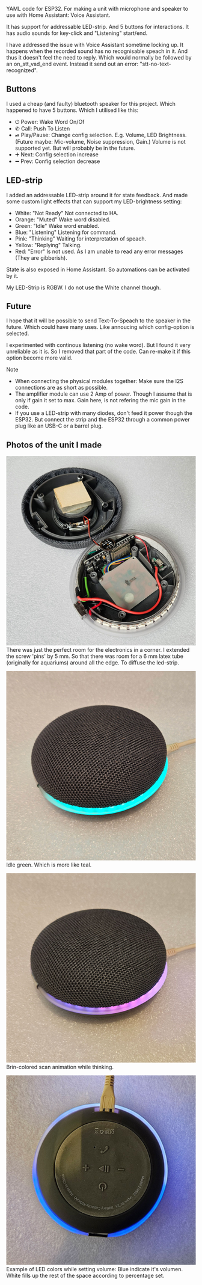 YAML code for ESP32. For making a unit with microphone and speaker to use with Home Assistant: Voice Assistant.

It has support for addressable LED-strip. And 5 buttons for interactions. It has audio sounds for key-click and "Listening" start/end.

I have addressed the issue with Voice Assistant sometime locking up. It happens when the recorded sound has no recognisable speach in it. And thus it doesn't feel the need to reply. Which would normally be followed by an on_stt_vad_end event. Instead it send out an error: "stt-no-text-recognized".

## Buttons
I used a cheap (and faulty) bluetooth speaker for this project. Which happened to have 5 buttons. Which I utilised like this:
- ⏻ Power: Wake Word On/Of
- ✆ Call: Push To Listen
- ⏯ Play/Pause: Change config selection. E.g. Volume, LED Brightness. (Future maybe: Mic-volume, Noise suppression, Gain.) Volume is not supported yet. But will probably be in the future.
- ➕ Next: Config selection increase
- ➖ Prev: Config selection decrease

## LED-strip
I added an addressable LED-strip around it for state feedback. And made some custom light effects that can support my LED-brightness setting:
- White: "Not Ready" Not connected to HA.
- Orange: "Muted" Wake word disabled.
- Green: "Idle" Wake word enabled.
- Blue: "Listening" Listening for command.
- Pink: "Thinking" Waiting for interpretation of speach.
- Yellow: "Replying" Talking.
- Red: "Error" Is not used. As I am unable to read any error messages (They are gibberish).

State is also exposed in Home Assistant. So automations can be activated by it.

My LED-Strip is RGBW. I do not use the White channel though.

## Future

I hope that it will be possible to send Text-To-Speach to the speaker in the future. Which could have many uses. Like annoucing which config-option is selected.

I experimented with continous listening (no wake word). But I found it very unreliable as it is. So I removed that part of the code. Can re-make it if this option become more valid.

> [!NOTE]
> - When connecting the physical modules together: Make sure the I2S connections are as short as possible.
> - The amplifier module can use 2 Amp of power. Though I assume that is only if gain it set to max. Gain here, is not refering the mic gain in the code.
> - If you use a LED-strip with many diodes, don't feed it power though the ESP32. But connect the strip and the ESP32 through a common power plug like an USB-C or a barrel plug.

## Photos of the unit I made
![01](/docs/01.jpg)
There was just the perfect room for the electronics in a corner. I extended the screw 'pins' by 5 mm. So that there was room for a 6 mm latex tube (originally for aquariums) around all the edge. To diffuse the led-strip.

![02](/docs/02.jpg)
Idle green. Which is more like teal.

![03](/docs/03.jpg)
Brin-colored scan animation while thinking.

![04](/docs/04.jpg)
Example of LED colors while setting volume: Blue indicate it's volumen. White fills up the rest of the space according to percentage set.

